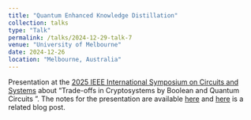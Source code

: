```yaml
---
title: "Quantum Enhanced Knowledge Distillation"
collection: talks
type: "Talk"
permalink: /talks/2024-12-29-talk-7
venue: "University of Melbourne"
date: 2024-12-26
location: "Melbourne, Australia"
---
```


Presentation at the [2025 IEEE International Symposium on Circuits and Systems](https://2025.ieee-iscas.org/) about “Trade-offs in Cryptosystems by Boolean and Quantum Circuits
”. The notes for the presentation are available [here](../assets/files/iscas2025.pdf) and [here](https://lavagnaleo.wordpress.com/2025/02/28/hellmans-construction-and-quantum-cryptography/) is a related blog post.
